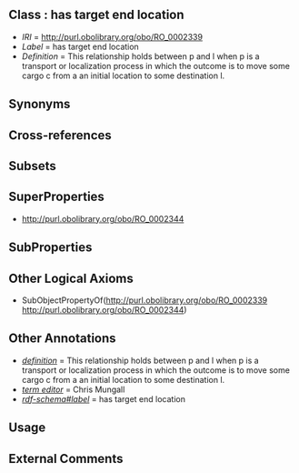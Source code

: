 
## Class : has target end location

 * *IRI* = http://purl.obolibrary.org/obo/RO_0002339
 * *Label* = has target end location
 * *Definition* = This relationship holds between p and l when p is a transport or localization process in which the outcome is to move some cargo c from a an initial location to some destination l.

## Synonyms


## Cross-references


## Subsets


## SuperProperties

 * <http://purl.obolibrary.org/obo/RO_0002344>

## SubProperties


## Other Logical Axioms

 * SubObjectPropertyOf(<http://purl.obolibrary.org/obo/RO_0002339> <http://purl.obolibrary.org/obo/RO_0002344>)

## Other Annotations

 * *[definition](../../IAO/15/IAO_0000115.md)* = This relationship holds between p and l when p is a transport or localization process in which the outcome is to move some cargo c from a an initial location to some destination l.
 * *[term editor](../../IAO/17/IAO_0000117.md)* = Chris Mungall
 * *[rdf-schema#label](../../el/rdf-schema#label.md)* = has target end location

## Usage


## External Comments

